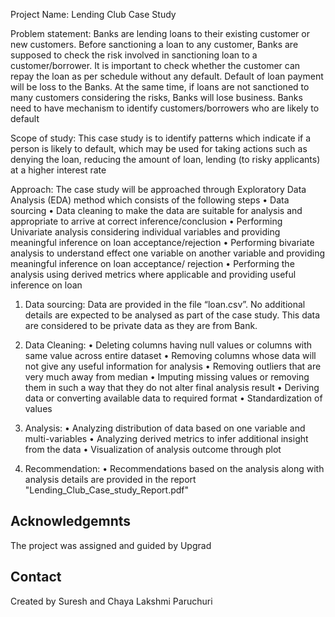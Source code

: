 Project Name: Lending Club Case Study

Problem statement:
Banks are lending loans to their existing customer or new customers. Before sanctioning a loan to any customer, Banks are supposed to check the risk involved in sanctioning loan to a customer/borrower. It is important to check whether the customer can repay the loan as per schedule without any default. Default of loan payment will be loss to the Banks. At the same time, if loans are not sanctioned to many customers considering the risks, Banks will lose business. Banks need to have mechanism to identify customers/borrowers who are likely to default

Scope of study:
This case study is to identify patterns which indicate if a person is likely to default, which may be used for taking actions such as denying the loan, reducing the amount of loan, lending (to risky applicants) at a higher interest rate

Approach:
The case study will be approached through Exploratory Data Analysis (EDA) method which consists of the following steps
•	Data sourcing
•	Data cleaning to make the data are suitable for analysis and appropriate to arrive at correct inference/conclusion
•	Performing Univariate analysis considering individual variables and providing meaningful inference on loan acceptance/rejection
•	Performing bivariate analysis to understand effect one variable on another variable and providing meaningful inference on loan       acceptance/ rejection
•	Performing the analysis using derived metrics where applicable and providing useful inference on loan

1. Data sourcing:
Data are provided in the file “loan.csv”. No additional details are expected to be analysed as part of the case study. This data are considered to be private data as they are from Bank.

2. Data Cleaning:
•	Deleting columns having null values or columns  with same value across entire dataset
•	Removing columns whose data will not give any useful information for analysis
•	Removing outliers that are very much away from median
•	Imputing missing values or removing them in such a way that they do not alter final analysis result
•	Deriving data or converting available data to required format
•	Standardization of values

3. Analysis:
•	Analyzing distribution of data based on one variable and multi-variables
•	Analyzing derived metrics to infer additional insight from the data
•	Visualization of analysis outcome through plot

4. Recommendation:
•	Recommendations based on the analysis along with analysis details are provided in the report "Lending_Club_Case_study_Report.pdf"

## Acknowledgemnts
The project was assigned and guided by Upgrad

## Contact
Created by Suresh and Chaya Lakshmi Paruchuri

